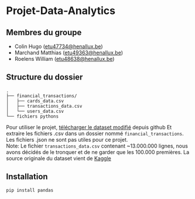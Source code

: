 # Projet-Data-Analytics
## Membres du groupe
-   Colin Hugo (etu47734@henallux.be)
-   Marchand Matthias (etu49363@henallux.be)
-   Roelens William (etu48638@henallux.be)

## Structure du dossier
```
.  
├── financial_transactions/  
│   ├── cards_data.csv  
│   ├── transactions_data.csv  
│   └── users_data.csv  
└── fichiers pythons
```
Pour utiliser le projet, [télécharger le dataset modifié](https://github.com/etu47734/Projet-Data-Analytics/blob/main/financial_transactions.zip) depuis github
Et extraire les fichiers .csv dans un dossier nommé `financial_transactions`.  
Les fichiers .json ne sont pas utiles pour ce projet.  
Note: Le fichier `transactions_data.csv` contenant ~13.000.000 lignes, nous avons décidés de le tronquer et de ne garder que les 100.000 premières. 
La source originale du dataset vient de [Kaggle](https://www.kaggle.com/datasets/computingvictor/transactions-fraud-datasets?resource=download)

## Installation
```
pip install pandas
```
